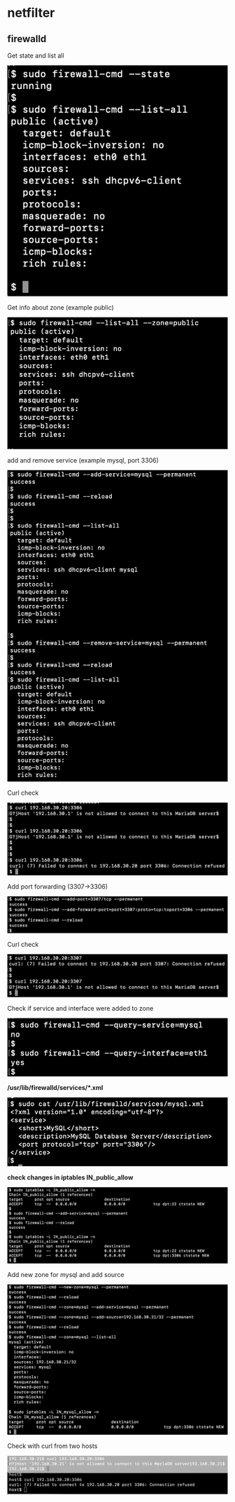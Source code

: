 # netfilter

## firewalld

Get state and list all

![firewall-cmd](screenshots/screenshot-firewall-cmd-basic.png)


Get info about zone (example public)

![public-zone](screenshots/screenshot-firewall-cmd-zone.png)


add and remove service (example mysql, port 3306)

![mysql-service](screenshots/screenshot-firewall-cmd-service.png)


Curl check

![mysql-service-curl](screenshots/screenshot-firewall-cmd-service-curl.png)


Add port forwarding (3307->3306)

![port-forward](screenshots/screenshot-firewall-cmd-forward.png)


Curl check

![port-forward-curl](screenshots/screenshot-firewall-cmd-forward-curl.png)


Check if service and interface were added to zone

![query](screenshots/screenshot-firewall-cmd-query.png)


**/usr/lib/firewalld/services/*.xml**

![query](screenshots/screenshot-firewall-cmd-service-xml.png)


**check changes in iptables IN_public_allow**

![query](screenshots/screenshot-firewall-cmd-IN_public_allow.png)


Add new zone for mysql and add source

![query](screenshots/screenshot-firewall-cmd-new-zone.png)


Check with curl from two hosts

![query](screenshots/screenshot-firewall-cmd-new-zone-check.png)



